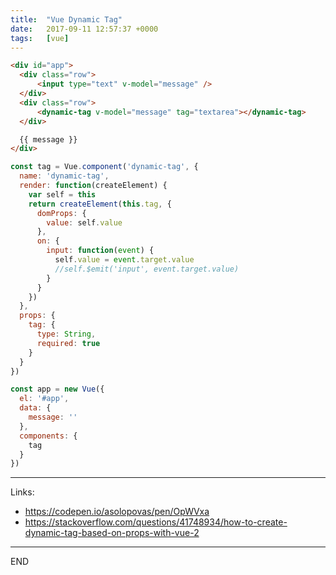 ```yaml
---
title:  "Vue Dynamic Tag"
date:   2017-09-11 12:57:37 +0000
tags:   [vue]
---
```


```html
<div id="app">
  <div class="row">
      <input type="text" v-model="message" />
  </div>
  <div class="row">
      <dynamic-tag v-model="message" tag="textarea"></dynamic-tag>
  </div>

  {{ message }}
</div>
```

```js
const tag = Vue.component('dynamic-tag', {
  name: 'dynamic-tag',
  render: function(createElement) {
    var self = this
    return createElement(this.tag, {
      domProps: {
        value: self.value
      },
      on: {
        input: function(event) {
          self.value = event.target.value
          //self.$emit('input', event.target.value)
        }
      }
    })
  },
  props: {
    tag: {
      type: String,
      required: true
    }
  }
})

const app = new Vue({
  el: '#app',
  data: {
    message: ''
  },
  components: {
    tag
  }
})
```

---
Links:
- https://codepen.io/asolopovas/pen/OpWVxa
- https://stackoverflow.com/questions/41748934/how-to-create-dynamic-tag-based-on-props-with-vue-2

---
END
